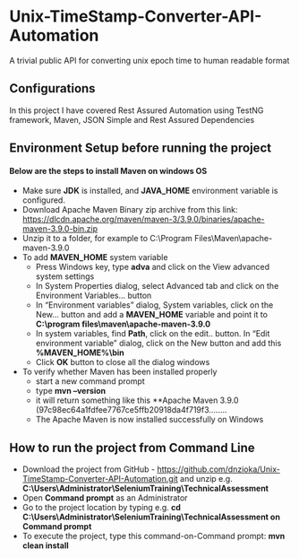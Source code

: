 # Unix-TimeStamp-Converter-API-Automation
A trivial public API for converting unix epoch time to human readable format

## Configurations
In this project I have covered Rest Assured Automation using TestNG framework, Maven, JSON Simple and Rest Assured Dependencies

## Environment Setup before running the project
#### Below are the steps to install Maven on windows OS
* Make sure **JDK** is installed, and **JAVA_HOME** environment variable is configured.
* Download Apache Maven Binary zip archive from this link: https://dlcdn.apache.org/maven/maven-3/3.9.0/binaries/apache-maven-3.9.0-bin.zip
* Unzip it to a folder, for example to C:\Program Files\Maven\apache-maven-3.9.0
* To add **MAVEN_HOME** system variable
  * Press Windows key, type **adva** and click on the View advanced system settings
  * In System Properties dialog, select Advanced tab and click on the Environment Variables... button
  * In “Environment variables” dialog, System variables, click on the New... button and add a **MAVEN_HOME** variable and point it to **C:\program files\maven\apache-maven-3.9.0**
  * In system variables, find **Path**, click on the edit.. button. In “Edit environment variable” dialog, click on the New button and add this **%MAVEN_HOME%\bin**
  * Click **OK** button to close all the dialog windows
* To verify whether Maven has been installed properly
  * start a new command prompt
  * type **mvn –version**
  * it will return something like this **Apache Maven 3.9.0 (97c98ec64a1fdfee7767ce5ffb20918da4f719f3........
  * The Apache Maven is now installed successfully on Windows
## How to run the project from Command Line
* Download the project from GitHub - https://github.com/dnzioka/Unix-TimeStamp-Converter-API-Automation.git  and unzip e.g. **C:\Users\Administrator\SeleniumTraining\TechnicalAssessment**
* Open **Command prompt** as an Administrator
* Go to the project location by typing e.g. **cd C:\Users\Administrator\SeleniumTraining\TechnicalAssessment on Command prompt**
* To execute the project, type this command-on-Command prompt: **mvn clean install**

